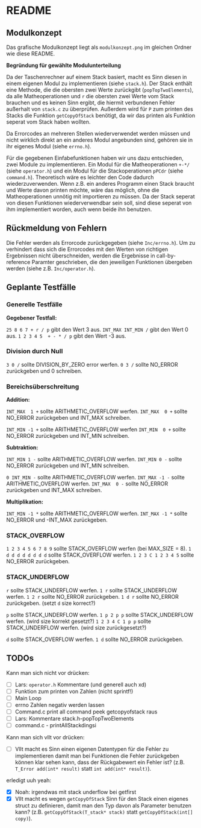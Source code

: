 # README

## Modulkonzept

Das grafische Modulkonzept liegt als `modulkonzept.png` im gleichen Ordner wie diese README.

**Begründung für gewählte Modulunterteilung**

Da der Taschenrechner auf einem Stack basiert, macht es Sinn diesen in einem eigenen Modul zu implementieren (siehe `stack.h`). Der Stack enthält eine Methode, die die obersten zwei Werte zurückgibt (`popTopTwoElements`), da alle Matheoperationen und `r` die obersten zwei Werte vom Stack brauchen und es keinen Sinn ergibt, die hiermit verbundenen Fehler außerhalt von `stack.c` zu überprüfen. Außerdem wird für `P` zum printen des Stacks die Funktion `getCopyOfStack` benötigt, da wir das printen als Funktion seperat vom Stack haben wollten.

Da Errorcodes an mehreren Stellen wiederverwendet werden müssen und nicht wirklich direkt an ein anderes Modul angebunden sind, gehören sie in ihr eigenes Modul (siehe `errno.h`).

Für die gegebenen Einfabefunktionen haben wir uns dazu entschieden, zwei Module zu implementieren. Ein Modul für die Matheoperationen `+-*/` (siehe `operator.h`) und ein Modul für die Stackoperationen `pPCdr` (siehe `command.h`). Theoretisch wäre es leichter den Code dadurch wiederzuverwenden. Wenn z.B. ein anderes Programm einen Stack braucht und Werte davon printen möchte, wäre das möglich, ohne die Matheoperationen unnötig mit importieren zu müssen. Da der Stack seperat von diesen Funktionen wiederverwendbar sein soll, sind diese seperat von ihm implementiert worden, auch wenn beide ihn benutzen.

## Rückmeldung von Fehlern

Die Fehler werden als Errorcode zurückgegeben (siehe `Inc/errno.h`). Um zu verhindert dass sich die Errorcodes mit den Werten von richtigen Ergebnissen nicht überschneiden, werden die Ergebnisse in call-by-reference Paramter geschrieben, die den jeweiligen Funktionen übergeben werden (siehe z.B. `Inc/operator.h`).


## Geplante Testfälle

### Generelle Testfälle 

**Gegebener Testfall:**

`25 8 6 7 + r / p` gibt den Wert 3 aus.
`INT_MAX INT_MIN /` gibt den Wert 0 aus.
`1 2 3 4 5  + - * / p` gibt den Wert -3 aus.

### Division durch Null

`3 0 /` sollte DIVISION_BY_ZERO error werfen.
`0 3 /` sollte NO_ERROR zurückgeben und 0 schreiben.

### Bereichsüberschreitung

**Addition:**

`INT_MAX  1 +` sollte ARITHMETIC_OVERFLOW werfen.
`INT_MAX  0 +` sollte NO_ERROR zurückgeben und INT_MAX schreiben.

`INT_MIN -1 +` sollte ARITHMETIC_OVERFLOW werfen
`INT_MIN  0 +` sollte NO_ERROR zurückgeben und INT_MIN schreiben.

**Subtraktion:**

`INT_MIN 1 -` sollte ARITHMETIC_OVERFLOW werfen.
`INT_MIN 0 -` sollte NO_ERROR zurückgeben und INT_MIN schreiben.

`0 INT_MIN -`  sollte ARITHMETIC_OVERFLOW werfen.
`INT_MAX -1 -` sollte ARITHMETIC_OVERFLOW werfen.
`INT_MAX  0 -` sollte NO_ERROR zurückgeben und INT_MAX schreiben.

**Multiplikation:**

`INT_MIN -1 *` sollte ARITHMETIC_OVERFLOW werfen.
`INT_MAX -1 *` sollte NO_ERROR und -INT_MAX zurückgeben.

### STACK_OVERFLOW

`1 2 3 4 5 6 7 8 9` sollte STACK_OVERFLOW werfen (bei MAX_SIZE = 8).
`1 d d d d d d d d` sollte STACK_OVERFLOW werfen.
`1 2 3 C 1 2 3 4 5` sollte NO_ERROR zurückgeben.

### STACK_UNDERFLOW

`r` sollte STACK_UNDERFLOW werfen.
`1 r` sollte STACK_UNDERFLOW werfen.
`1 2 r` sollte NO_ERROR zurückgeben.
`1 d r` sollte NO_ERROR zurückgeben. (setzt `d` size korrect?)

`p` sollte STACK_UNDERFLOW werfen.
`1 p 2 p p` sollte STACK_UNDERFLOW werfen. (wird size korrekt gesetzt?)
`1 2 3 4 C 1 p p` sollte STACK_UNDERFLOW werfen. (wird size zurückgesetzt?)

`d` sollte STACK_OVERFLOW werfen.
`1 d` sollte NO_ERROR zurückgeben.


## TODOs

Kann man sich nicht vor drücken:
- [ ] Lars: `operator.h` Kommentare (und generell auch xd)
- [ ] Funktion zum printen von Zahlen (nicht sprintf!)
- [ ] Main Loop
- [ ] errno Zahlen negativ werden lassen
- [ ] Command.c print all command peek getcopyofstack raus
- [ ] Lars: Kommentare stack.h-popTopTwoElements
- [ ] command.c - printAllStackdingsi  

Kann man sich vllt vor drücken:
- [ ] Vllt macht es Sinn einen eigenen Datentypen für die Fehler zu implementieren damit man bei Funktionen die Fehler zurückgeben können klar sehen kann, dass der Rückgabewert ein Fehler ist? (z.B. `T_Error add(int* result)` statt `int add(int* result)`). 

erledigt uuh yeah:

- [x] Noah: irgendwas mit stack underflow bei getfirst
- [x] Vllt macht es wegen `getCopyOfStack` Sinn für den Stack einen eigenes struct zu definieren, damit man den Typ davon als Parameter benutzen kann? (z.B. `getCopyOfStack(T_stack* stack)` statt `getCopyOfStack(int[] copy)`).